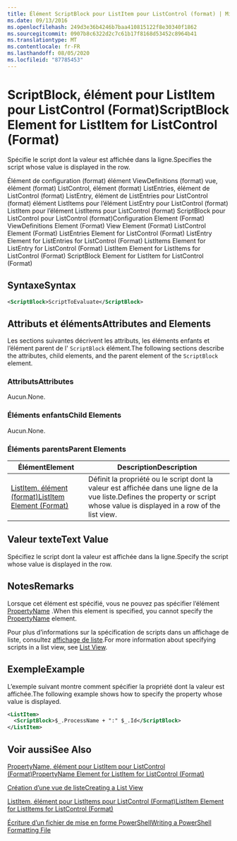 ```yaml
---
title: Élément ScriptBlock pour ListItem pour ListControl (format) | Microsoft Docs
ms.date: 09/13/2016
ms.openlocfilehash: 249d3e36b4246b7baa410815122f8e30340f1862
ms.sourcegitcommit: 0907b8c6322d2c7c61b17f8168d53452c8964b41
ms.translationtype: MT
ms.contentlocale: fr-FR
ms.lasthandoff: 08/05/2020
ms.locfileid: "87785453"
---
```

# <a name="scriptblock-element-for-listitem-for-listcontrol-format"></a><span data-ttu-id="6bc98-102">ScriptBlock, élément pour ListItem pour ListControl (Format)</span><span class="sxs-lookup"><span data-stu-id="6bc98-102">ScriptBlock Element for ListItem for ListControl (Format)</span></span>

<span data-ttu-id="6bc98-103">Spécifie le script dont la valeur est affichée dans la ligne.</span><span class="sxs-lookup"><span data-stu-id="6bc98-103">Specifies the script whose value is displayed in the row.</span></span>

<span data-ttu-id="6bc98-104">Élément de configuration (format) élément ViewDefinitions (format) vue, élément (format) ListControl, élément (format) ListEntries, élément de ListControl (format) ListEntry, élément de ListEntries pour ListControl (format) élément ListItems pour l’élément ListEntry pour ListControl (format) ListItem pour l’élément ListItems pour ListControl (format) ScriptBlock pour ListControl pour ListControl (format)</span><span class="sxs-lookup"><span data-stu-id="6bc98-104">Configuration Element (Format) ViewDefinitions Element (Format) View Element (Format) ListControl Element (Format) ListEntries Element for ListControl (Format) ListEntry Element for ListEntries for ListControl (Format) ListItems Element for ListEntry for ListControl (Format) ListItem Element for ListItems for ListControl (Format) ScriptBlock Element for ListItem for ListControl (Format)</span></span>

## <a name="syntax"></a><span data-ttu-id="6bc98-105">Syntaxe</span><span class="sxs-lookup"><span data-stu-id="6bc98-105">Syntax</span></span>

```xml
<ScriptBlock>ScriptToEvaluate</ScriptBlock>
```

## <a name="attributes-and-elements"></a><span data-ttu-id="6bc98-106">Attributs et éléments</span><span class="sxs-lookup"><span data-stu-id="6bc98-106">Attributes and Elements</span></span>

<span data-ttu-id="6bc98-107">Les sections suivantes décrivent les attributs, les éléments enfants et l’élément parent de l' `ScriptBlock` élément.</span><span class="sxs-lookup"><span data-stu-id="6bc98-107">The following sections describe the attributes, child elements, and the parent element of the `ScriptBlock` element.</span></span>

### <a name="attributes"></a><span data-ttu-id="6bc98-108">Attributs</span><span class="sxs-lookup"><span data-stu-id="6bc98-108">Attributes</span></span>

<span data-ttu-id="6bc98-109">Aucun.</span><span class="sxs-lookup"><span data-stu-id="6bc98-109">None.</span></span>

### <a name="child-elements"></a><span data-ttu-id="6bc98-110">Éléments enfants</span><span class="sxs-lookup"><span data-stu-id="6bc98-110">Child Elements</span></span>

<span data-ttu-id="6bc98-111">Aucun.</span><span class="sxs-lookup"><span data-stu-id="6bc98-111">None.</span></span>

### <a name="parent-elements"></a><span data-ttu-id="6bc98-112">Éléments parents</span><span class="sxs-lookup"><span data-stu-id="6bc98-112">Parent Elements</span></span>

|<span data-ttu-id="6bc98-113">Élément</span><span class="sxs-lookup"><span data-stu-id="6bc98-113">Element</span></span>|<span data-ttu-id="6bc98-114">Description</span><span class="sxs-lookup"><span data-stu-id="6bc98-114">Description</span></span>|
|-------------|-----------------|
|[<span data-ttu-id="6bc98-115">ListItem, élément (format)</span><span class="sxs-lookup"><span data-stu-id="6bc98-115">ListItem Element (Format)</span></span>](./listitem-element-for-listitems-for-listcontrol-format.md)|<span data-ttu-id="6bc98-116">Définit la propriété ou le script dont la valeur est affichée dans une ligne de la vue liste.</span><span class="sxs-lookup"><span data-stu-id="6bc98-116">Defines the property or script whose value is displayed in a row of the list view.</span></span>|

## <a name="text-value"></a><span data-ttu-id="6bc98-117">Valeur texte</span><span class="sxs-lookup"><span data-stu-id="6bc98-117">Text Value</span></span>

<span data-ttu-id="6bc98-118">Spécifiez le script dont la valeur est affichée dans la ligne.</span><span class="sxs-lookup"><span data-stu-id="6bc98-118">Specify the script whose value is displayed in the row.</span></span>

## <a name="remarks"></a><span data-ttu-id="6bc98-119">Notes</span><span class="sxs-lookup"><span data-stu-id="6bc98-119">Remarks</span></span>

<span data-ttu-id="6bc98-120">Lorsque cet élément est spécifié, vous ne pouvez pas spécifier l’élément [PropertyName](./propertyname-element-for-listitem-for-listcontrol-format.md) .</span><span class="sxs-lookup"><span data-stu-id="6bc98-120">When this element is specified, you cannot specify the [PropertyName](./propertyname-element-for-listitem-for-listcontrol-format.md) element.</span></span>

<span data-ttu-id="6bc98-121">Pour plus d’informations sur la spécification de scripts dans un affichage de liste, consultez [affichage de liste](./creating-a-list-view.md).</span><span class="sxs-lookup"><span data-stu-id="6bc98-121">For more information about specifying scripts in a list view, see [List View](./creating-a-list-view.md).</span></span>

## <a name="example"></a><span data-ttu-id="6bc98-122">Exemple</span><span class="sxs-lookup"><span data-stu-id="6bc98-122">Example</span></span>

<span data-ttu-id="6bc98-123">L’exemple suivant montre comment spécifier la propriété dont la valeur est affichée.</span><span class="sxs-lookup"><span data-stu-id="6bc98-123">The following example shows how to specify the property whose value is displayed.</span></span>

```xml
<ListItem>
  <ScriptBlock>$_.ProcessName + ":" $_.Id</ScriptBlock>
</ListItem>

```

## <a name="see-also"></a><span data-ttu-id="6bc98-124">Voir aussi</span><span class="sxs-lookup"><span data-stu-id="6bc98-124">See Also</span></span>

[<span data-ttu-id="6bc98-125">PropertyName, élément pour ListItem pour ListControl (Format)</span><span class="sxs-lookup"><span data-stu-id="6bc98-125">PropertyName Element for ListItem for ListControl (Format)</span></span>](./propertyname-element-for-listitem-for-listcontrol-format.md)

[<span data-ttu-id="6bc98-126">Création d’une vue de liste</span><span class="sxs-lookup"><span data-stu-id="6bc98-126">Creating a List View</span></span>](./creating-a-list-view.md)

[<span data-ttu-id="6bc98-127">ListItem, élément pour ListItems pour ListControl (Format)</span><span class="sxs-lookup"><span data-stu-id="6bc98-127">ListItem Element for ListItems for ListControl (Format)</span></span>](./listitem-element-for-listitems-for-listcontrol-format.md)

[<span data-ttu-id="6bc98-128">Écriture d’un fichier de mise en forme PowerShell</span><span class="sxs-lookup"><span data-stu-id="6bc98-128">Writing a PowerShell Formatting File</span></span>](./writing-a-powershell-formatting-file.md)
